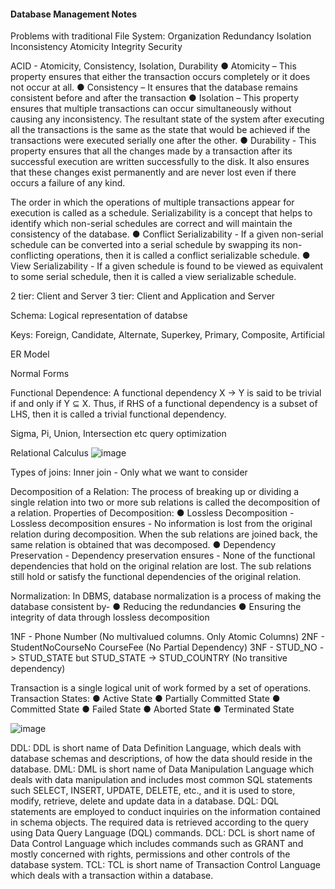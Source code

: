 #### Database Management Notes

Problems with traditional File System:
  Organization
  Redundancy 
  Isolation
  Inconsistency
  Atomicity
  Integrity
  Security

ACID - Atomicity, Consistency, Isolation, Durability
● Atomicity – This property ensures that either the transaction occurs completely or it does not occur at all.
● Consistency –  It ensures that the database remains consistent before and after the transaction
● Isolation –  This property ensures that multiple transactions can occur simultaneously without causing any inconsistency. 
 The resultant state of the system after executing all the transactions is the same as the state that would be achieved if the transactions were executed serially one after the other.
● Durability  - This property ensures that all the changes made by a transaction after its successful execution are written successfully to the disk. It also ensures that these changes exist permanently and are never lost even if there occurs a failure of any kind.

The order in which the operations of multiple transactions appear for execution is called as a
schedule. Serializability is a concept that helps to identify which non-serial schedules are correct and will
maintain the consistency of the database.
● Conflict Serializability - If a given non-serial schedule can be converted into a serial schedule by swapping its non-conflicting operations, then it is called a conflict serializable schedule.
● View Serializability - If a given schedule is found to be viewed as equivalent to some serial schedule, then it is called a view serializable schedule.





2 tier: Client and Server 
3 tier: Client and Application and Server

Schema: Logical representation of databse

Keys: Foreign, Candidate, Alternate, Superkey, Primary, Composite, Artificial

ER Model

Normal Forms

Functional Dependence: A functional dependency X → Y is said to be trivial if and only if Y ⊆ X. Thus, if RHS of a functional dependency is a subset of LHS, then it is called a trivial functional dependency.

Sigma, Pi, Union, Intersection etc query optimization

Relational Calculus
![image](https://github.com/user-attachments/assets/0062c2bc-bc26-4767-99a9-f8e39b47ff3f)


Types of joins:
Inner join - Only what we want to consider

Decomposition of a Relation:
The process of breaking up or dividing a single relation into two or more sub relations is called the decomposition of a relation.
Properties of Decomposition:
● Lossless Decomposition - Lossless decomposition ensures - No information is lost from the original relation during decomposition. When the sub relations are joined back, the same relation is obtained that was decomposed.
● Dependency Preservation - Dependency preservation ensures - None of the functional dependencies that hold on the original relation are lost. The sub relations still hold or satisfy the functional dependencies of the original relation.

Normalization:
In DBMS, database normalization is a process of making the database consistent by-
● Reducing the redundancies
● Ensuring the integrity of data through lossless decomposition

1NF - Phone Number (No multivalued columns. Only Atomic Columns)
2NF - StudentNoCourseNo CourseFee (No Partial Dependency)
3NF - STUD_NO -> STUD_STATE but STUD_STATE -> STUD_COUNTRY (No transitive dependency)

Transaction is a single logical unit of work formed by a set of operations.
Transaction States:
● Active State ● Partially Committed State ● Committed State ● Failed State ● Aborted State ● Terminated State

![image](https://github.com/user-attachments/assets/0dface0b-ccf0-4584-abcb-ff48f6de1749)

DDL: DDL is short name of Data Definition Language, which deals with database schemas and descriptions, of how the data should reside in the database.
DML: DML is short name of Data Manipulation Language which deals with data manipulation and includes most common SQL statements such SELECT, INSERT, UPDATE, DELETE, etc., and it is used to store, modify, retrieve, delete and update data in a database.
DQL: DQL statements are employed to conduct inquiries on the information contained in schema objects. The required data is retrieved according to the query using Data Query Language (DQL) commands.
DCL: DCL is short name of Data Control Language which includes commands such as GRANT and mostly concerned with rights, permissions and other controls of the database system.
TCL: TCL is short name of Transaction Control Language which deals with a transaction within a
database.

